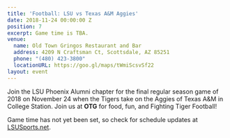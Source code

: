 ```yaml
---
title: 'Football: LSU vs Texas A&M Aggies'
date: 2018-11-24 00:00:00 Z
position: 7
excerpt: Game time is TBA.
venue:
  name: Old Town Gringos Restaurant and Bar
  address: 4209 N Craftsman Ct, Scottsdale, AZ 85251
  phone: "(480) 423-3800"
  locationURL: https://goo.gl/maps/tWmiScsvSf22
layout: event
---
```


Join the LSU Phoenix Alumni chapter for the final regular season game of 2018 on November 24 when the Tigers take on the Aggies of Texas A&M in College Station. Join us at **OTG** for food, fun, and Fighting Tiger Football!

Game time has not yet been set, so check for schedule updates at [LSUSports.net](http://www.lsusports.net/SportSelect.dbml?SPID=2164&SPSID=27811&DB_OEM_ID=5200).